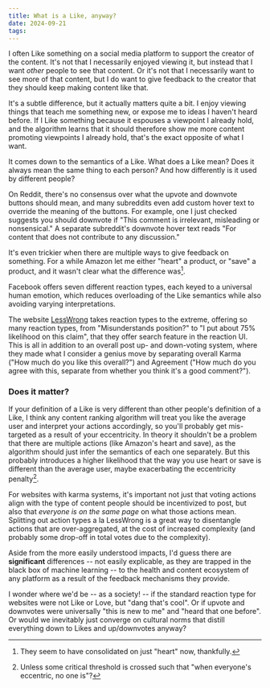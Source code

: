 ```yaml
---
title: What is a Like, anyway?
date: 2024-09-21
tags:
---
```


I often Like something on a social media platform to support the creator of the content. It's not that I necessarily enjoyed viewing it, but instead that I want *other* people to see that content. Or it's not that I necessarily want to see more of that content, but I do want to give feedback to the creator that they should keep making content like that.

It's a subtle difference, but it actually matters quite a bit. I enjoy viewing things that teach me something new, or expose me to ideas I haven't heard before. If I Like something because it espouses a viewpoint I already hold, and the algorithm learns that it should therefore show me more content promoting viewpoints I already hold, that's the exact opposite of what I want.

It comes down to the semantics of a Like. What does a Like mean? Does it always mean the same thing to each person? And how differently is it used by different people?

On Reddit, there's no consensus over what the upvote and downvote buttons should mean, and many subreddits even add custom hover text to override the meaning of the buttons. For example, one I just checked suggests you should downvote if "This comment is irrelevant, misleading or nonsensical." A separate subreddit's downvote hover text reads "For content that does not contribute to any discussion."

It's even trickier when there are multiple ways to give feedback on something. For a while Amazon let me either "heart" a product, or "save" a product, and it wasn't clear what the difference was[^1]. 

Facebook offers seven different reaction types, each keyed to a universal human emotion, which reduces overloading of the Like semantics while also avoiding varying interpretations.

The website [LessWrong](https://www.lesswrong.com/posts/ByqKwsYK6rH6AYNDY/reacts-now-enabled-on-100-of-posts-though-still-just) takes reaction types to the extreme, offering so many reaction types, from "Misunderstands position?" to "I put about 75% likelihood on this claim", that they offer search feature in the reaction UI. This is all in addition to an overall post up- and down-voting system, where they made what I consider a genius move by separating overall Karma ("How much do you like this overall?") and Agreement ("How much do you agree with this, separate from whether you think it's a good comment?").

### Does it matter?
If your definition of a Like is very different than other people's definition of a Like, I think any content ranking algorithm will treat you like the average user and interpret your actions accordingly, so you'll probably get mis-targeted as a result of your eccentricity. In theory it shouldn't be a problem that there are multiple actions (like Amazon's heart and save), as the algorithm should just infer the semantics of each one separately. But this probably introduces a higher likelihood that the way you use heart or save is different than the average user, maybe exacerbating the eccentricity penalty[^2]. 

For websites with karma systems, it's important not just that voting actions align with the type of content people should be incentivized to post, but also that *everyone is on the same page* on what those actions mean. Splitting out action types a la LessWrong is a great way to disentangle actions that are over-aggregated, at the cost of increased complexity (and probably some drop-off in total votes due to the complexity).

Aside from the more easily understood impacts, I'd guess there are **significant** differences -- not easily explicable, as they are trapped in the black box of machine learning -- to the health and content ecosystem of any platform as a result of the feedback mechanisms they provide.

I wonder where we'd be -- as a society! -- if the standard reaction type for websites were not Like or Love, but "dang that's cool". Or if upvote and downvotes were universally "this is new to me" and "heard that one before". Or would we inevitably just converge on cultural norms that distill everything down to Likes and up/downvotes anyway?



[^1]: They seem to have consolidated on just "heart" now, thankfully.
[^2]: Unless some critical threshold is crossed such that "when everyone's eccentric, no one is"?
